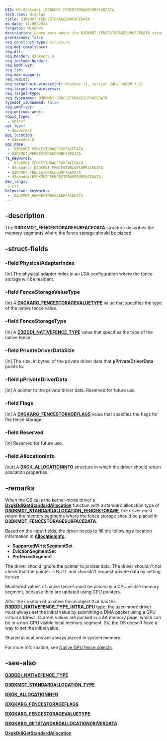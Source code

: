 ```yaml
---
UID: NS:d3dkmddi._D3DKMDT_FENCESTORAGESURFACEDATA
tech.root: display
title: D3DKMDT_FENCESTORAGESURFACEDATA
ms.date: 11/08/2024
targetos: Windows
description: Learn more about the D3DKMDT_FENCESTORAGESURFACEDATA structure.
prerelease: false
req.construct-type: structure
req.ddi-compliance: 
req.dll: 
req.header: d3dkmddi.h
req.include-header: 
req.kmdf-ver: 
req.lib: 
req.max-support: 
req.redist: 
req.target-min-winverclnt: Windows 11, version 24H2 (WDDM 3.2)
req.target-min-winversvr: 
req.target-type: 
req.typenames: D3DKMDT_FENCESTORAGESURFACEDATA
typedef_isUnnamed: false
req.umdf-ver: 
req.unicode-ansi: 
topic_type:
 - apiref
api_type:
 - HeaderDef
api_location:
 - d3dkmddi.h
api_name:
 - _D3DKMDT_FENCESTORAGESURFACEDATA
 - D3DKMDT_FENCESTORAGESURFACEDATA
f1_keywords:
 - _D3DKMDT_FENCESTORAGESURFACEDATA
 - d3dkmddi/_D3DKMDT_FENCESTORAGESURFACEDATA
 - D3DKMDT_FENCESTORAGESURFACEDATA
 - d3dkmddi/D3DKMDT_FENCESTORAGESURFACEDATA
dev_langs:
 - c++
helpviewer_keywords:
 - _D3DKMDT_FENCESTORAGESURFACEDATA
---
```


## -description

The **D3DKMDT_FENCESTORAGESURFACEDATA** structure describes the memory segments where the fence storage should be placed.

## -struct-fields

### -field PhysicalAdapterIndex

[in] The physical adapter index in an LDA configuration where the fence storage will be resident.

### -field FenceStorageValueType

[in] A [**DXGKARG_FENCESTORAGEVALUETYPE**](../d3dkmdt/ne-d3dkmdt-dxgkarg_fencestoragevaluetype.md) value that specifies the type of the native fence value.

### -field FenceStorageType

[in] A [**D3DDDI_NATIVEFENCE_TYPE**](../d3dukmdt/ne-d3dukmdt-d3dddi_nativefence_type.md) value that specifies the type of the native fence.

### -field PrivateDriverDataSize

[in] The size, in bytes, of the private driver data that **pPrivateDriverData** points to.

### -field pPrivateDriverData

[in] A pointer to the private driver data. Reserved for future use.

### -field Flags

[in] A [**DXGKARG_FENCESTORAGEFLAGS**](ns-d3dkmddi-dxgkarg_fencestorageflags.md) value that specifies the flags for the fence storage.

### -field Reserved

[in] Reserved for future use.

### -field AllocationInfo

[out] A [**DXGK_ALLOCATIONINFO**](ns-d3dkmddi-_dxgk_allocationinfo.md)
 structure in which the driver should return allocation properties.

## -remarks

When the OS calls the kernel-mode driver's [**DxgkDdiGetStandardAllocation**](nc-d3dkmddi-dxgkddi_getstandardallocationdriverdata.md) function with a standard allocation type of [**D3DKMDT_STANDARDALLOCATION_FENCESTORAGE**](../d3dkmdt/ne-d3dkmdt-_d3dkmdt_standardallocation_type.md), the driver must return the memory segments where the fence storage should be placed in **D3DKMDT_FENCESTORAGESURFACEDATA**.

Based on the input fields, the driver needs to fill the following allocation information in [**AllocationInfo**](ns-d3dkmddi-_dxgk_allocationinfo.md):

* **SupportedWriteSegmentSet**
* **EvictionSegmentSet**
* **PreferredSegment**

The driver should ignore the pointer to private data. The driver shouldn't not check that the pointer is NULL and shouldn't request private data by setting its size.

Monitored values of native fences must be placed in a CPU visible memory segment, because they are updated using CPU pointers.

After the creation of a native fence object that has the [**D3DDDI_NATIVEFENCE_TYPE_INTRA_GPU**](../d3dukmdt/ne-d3dukmdt-d3dddi_nativefence_type.md) type, the user-mode driver must always set the initial value by submitting a DMA packet using a GPU virtual address. Current values are packed in a 4K memory page, which can be in a non-CPU visible local memory segment. So, the OS doesn't have a way to set the initial value.

Shared allocations are always placed in system memory.

For more information, see [Native GPU fence objects](/windows-hardware/drivers/display/native-gpu-fence-objects).

## -see-also

[**D3DDDI_NATIVEFENCE_TYPE**](../d3dukmdt/ne-d3dukmdt-d3dddi_nativefence_type.md)

[**D3DKMDT_STANDARDALLOCATION_TYPE**](../d3dkmdt/ne-d3dkmdt-_d3dkmdt_standardallocation_type.md)

[**DXGK_ALLOCATIONINFO**](ns-d3dkmddi-_dxgk_allocationinfo.md)

[**DXGKARG_FENCESTORAGEFLAGS**](ns-d3dkmddi-dxgkarg_fencestorageflags.md)

[**DXGKARG_FENCESTORAGEVALUETYPE**](../d3dkmdt/ne-d3dkmdt-dxgkarg_fencestoragevaluetype.md)

[**DXGKARG_GETSTANDARDALLOCATIONDRIVERDATA**](ns-d3dkmddi-_dxgkarg_getstandardallocationdriverdata.md)

[**DxgkDdiGetStandardAllocation**](nc-d3dkmddi-dxgkddi_getstandardallocationdriverdata.md)
